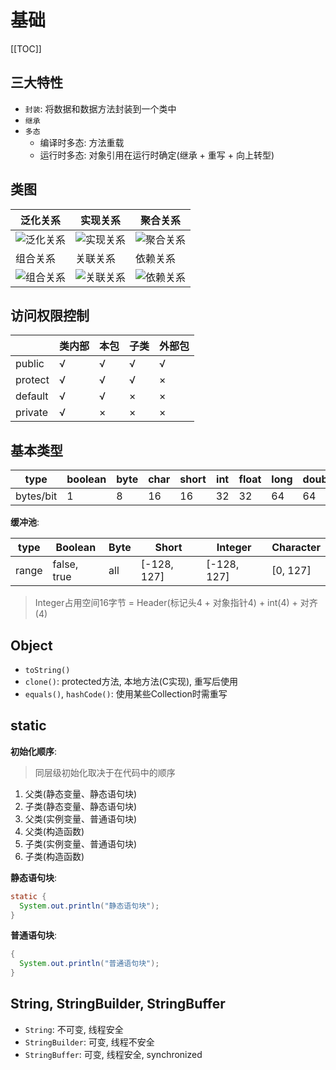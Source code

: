 # 基础

[[TOC]]

## 三大特性

- `封装`: 将数据和数据方法封装到一个类中
- `继承`
- `多态`
  - 编译时多态: 方法重载
  - 运行时多态: 对象引用在运行时确定(继承 + 重写 + 向上转型)

## 类图

| 泛化关系 | 实现关系 | 聚合关系 |
| - | - | - |
| <img :src="$withBase('/java/泛化.svg')" alt="泛化关系"> | <img :src="$withBase('/java/实现.svg')" alt="实现关系"> | <img :src="$withBase('/java/聚合.svg')" alt="聚合关系"> |
| 组合关系 | 关联关系 | 依赖关系 |
| <img :src="$withBase('/java/组合.svg')" alt="组合关系"> | <img :src="$withBase('/java/关联.svg')" alt="关联关系"> | <img :src="$withBase('/java/依赖.svg')" alt="依赖关系"> |

## 访问权限控制

| | 类内部 | 本包 | 子类 | 外部包 |
| - | - | - | - | - |
| public | √ | √ | √ | √ |
| protect | √ | √ | √ | × |
| default | √ | √ | × | × |
| private | √ | × | × | × |

## 基本类型

| type | boolean | byte | char | short | int | float | long | double |
| - | - | - | - | - | - | - | - | - |
| bytes/bit | 1 | 8 | 16 | 16 | 32 | 32 | 64 | 64 |

**缓冲池**:

| type | Boolean | Byte | Short | Integer | Character |
| - | - | - | - | - | - |
| range | false, true | all | [-128, 127] | [-128, 127] | [0, 127] |

> Integer占用空间16字节 = Header(标记头4 + 对象指针4) + int(4) + 对齐(4)

## Object

- `toString()`
- `clone()`: protected方法, 本地方法(C实现), 重写后使用
- `equals()`, `hashCode()`: 使用某些Collection时需重写

## static

**初始化顺序**:

> 同层级初始化取决于在代码中的顺序

1. 父类(静态变量、静态语句块)
2. 子类(静态变量、静态语句块)
3. 父类(实例变量、普通语句块)
4. 父类(构造函数)
5. 子类(实例变量、普通语句块)
6. 子类(构造函数)

**静态语句块**:

``` java
static {
  System.out.println("静态语句块");
}
```

**普通语句块**:

``` java
{
  System.out.println("普通语句块");
}
```

## String, StringBuilder, StringBuffer

- `String`: 不可变, 线程安全
- `StringBuilder`: 可变, 线程不安全
- `StringBuffer`: 可变, 线程安全, synchronized
